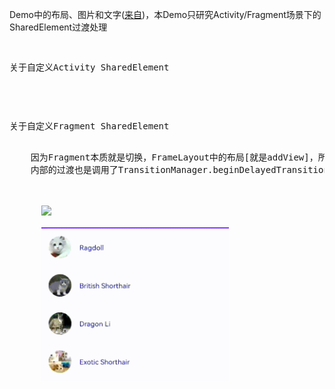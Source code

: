 <p>Demo中的布局、图片和文字(<a href='https://www.jianshu.com/p/fa1c8deeaa57'>来自</a>)，本Demo只研究Activity/Fragment场景下的SharedElement过渡处理</p>

<pre>
    <p>关于自定义Activity SharedElement</p>
</pre>

<pre>
    <p>关于自定义Fragment SharedElement</p>
    因为Fragment本质就是切换，FrameLayout中的布局[就是addView]，所以Fragment过渡会简单，就是切换完成后，等待onPreDraw执行，
    内部的过渡也是调用了TransitionManager.beginDelayedTransition
    <div>
      <!-- 动态图1 -->
      <img src="./images/Fragment_invalid_shared_element_resize.gif" style="width: 300px;"/>
      <!-- 动态图2 -->
      <img src="./images/Fragment_valid_shared_element resize.gif" style="width: 300px;"/>
    </div>
</pre>